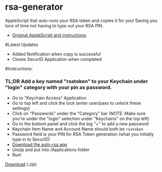 # rsa-generator
AppleScript that auto-runs your RSA token and copies it for you! Saving you tons of time not having to type out your RSA PIN.

* [Original AppleScript and instructions](http://marcovaltas.com/2012/10/09/scripting-token-retrieval-on-osx.html). 

#Latest Updates
* Added Notification when copy is successful
* Closes SecurID Application when completed


#Instructions:

### TL;DR Add a key named "rsatoken" to your Keychain under "login" category with your pin as password.

* Go to "Keychain Access" Application
* Go to top left and click the lock (enter user/pass to unlock these settings)
* Click on "Passwords" under the "Category" bar (NOTE: Make sure you're under the "login" selection under "Keychains" on the top left)
* Go to the bottom panel and click the big "+" to add a new password
* Keychain Item Name and Account Name should both be `rsatoken`
* Password field is your PIN for RSA Token generation (what you initially type in to SecurID)
* [Download the auto-rsa app](http://go/autorsa)
* Unzip and put into /Applications folder
* Run!

[Download](http://go/autorsa) (.zip)

